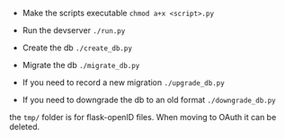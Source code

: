 - Make the scripts executable `chmod a+x <script>.py`

- Run the devserver `./run.py`

- Create the db `./create_db.py`
- Migrate the db `./migrate_db.py`

- If you need to record a new migration `./upgrade_db.py`
- If you need to downgrade the db to an old format `./downgrade_db.py`

the `tmp/` folder is for flask-openID files. When moving to OAuth it can be deleted.
